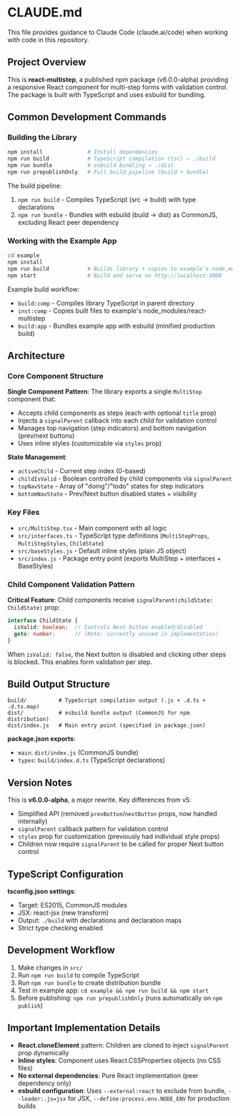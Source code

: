 # CLAUDE.md

This file provides guidance to Claude Code (claude.ai/code) when working with code in this repository.

## Project Overview

This is **react-multistep**, a published npm package (v6.0.0-alpha) providing a responsive React component for multi-step forms with validation control. The package is built with TypeScript and uses esbuild for bundling.

## Common Development Commands

### Building the Library
```bash
npm install              # Install dependencies
npm run build            # TypeScript compilation (tsc) → ./build
npm run bundle           # esbuild bundling → ./dist
npm run prepublishOnly   # Full build pipeline (build + bundle)
```

The build pipeline:
1. `npm run build` - Compiles TypeScript (src → build) with type declarations
2. `npm run bundle` - Bundles with esbuild (build → dist) as CommonJS, excluding React peer dependency

### Working with the Example App
```bash
cd example
npm install
npm run build            # Builds library + copies to example's node_modules + builds example
npm start                # Build and serve on http://localhost:3000
```

Example build workflow:
- `build:comp` - Compiles library TypeScript in parent directory
- `inst:comp` - Copies built files to example's node_modules/react-multistep
- `build:app` - Bundles example app with esbuild (minified production build)

## Architecture

### Core Component Structure

**Single Component Pattern**: The library exports a single `MultiStep` component that:
- Accepts child components as steps (each with optional `title` prop)
- Injects a `signalParent` callback into each child for validation control
- Manages top navigation (step indicators) and bottom navigation (prev/next buttons)
- Uses inline styles (customizable via `styles` prop)

**State Management**:
- `activeChild` - Current step index (0-based)
- `childIsValid` - Boolean controlled by child components via `signalParent`
- `topNavState` - Array of "doing"/"todo" states for step indicators
- `bottomNavState` - Prev/Next button disabled states + visibility

### Key Files

- `src/MultiStep.tsx` - Main component with all logic
- `src/interfaces.ts` - TypeScript type definitions (`MultiStepProps`, `MultiStepStyles`, `ChildState`)
- `src/baseStyles.js` - Default inline styles (plain JS object)
- `src/index.js` - Package entry point (exports MultiStep + interfaces + BaseStyles)

### Child Component Validation Pattern

**Critical Feature**: Child components receive `signalParent(childState: ChildState)` prop:
```typescript
interface ChildState {
  isValid: boolean;  // Controls Next button enabled/disabled
  goto: number;      // (Note: currently unused in implementation)
}
```

When `isValid: false`, the Next button is disabled and clicking other steps is blocked. This enables form validation per step.

## Build Output Structure

```
build/          # TypeScript compilation output (.js + .d.ts + .d.ts.map)
dist/           # esbuild bundle output (CommonJS for npm distribution)
dist/index.js   # Main entry point (specified in package.json)
```

**package.json exports**:
- `main`: `dist/index.js` (CommonJS bundle)
- `types`: `build/index.d.ts` (TypeScript declarations)

## Version Notes

This is **v6.0.0-alpha**, a major rewrite. Key differences from v5:
- Simplified API (removed `prevButton`/`nextButton` props, now handled internally)
- `signalParent` callback pattern for validation control
- `styles` prop for customization (previously had individual style props)
- Children now require `signalParent` to be called for proper Next button control

## TypeScript Configuration

**tsconfig.json settings**:
- Target: ES2015, CommonJS modules
- JSX: react-jsx (new transform)
- Output: `./build` with declarations and declaration maps
- Strict type checking enabled

## Development Workflow

1. Make changes in `src/`
2. Run `npm run build` to compile TypeScript
3. Run `npm run bundle` to create distribution bundle
4. Test in example app: `cd example && npm run build && npm start`
5. Before publishing: `npm run prepublishOnly` (runs automatically on `npm publish`)

## Important Implementation Details

- **React.cloneElement** pattern: Children are cloned to inject `signalParent` prop dynamically
- **Inline styles**: Component uses React.CSSProperties objects (no CSS files)
- **No external dependencies**: Pure React implementation (peer dependency only)
- **esbuild configuration**: Uses `--external:react` to exclude from bundle, `--loader:.js=jsx` for JSX, `--define:process.env.NODE_ENV` for production builds